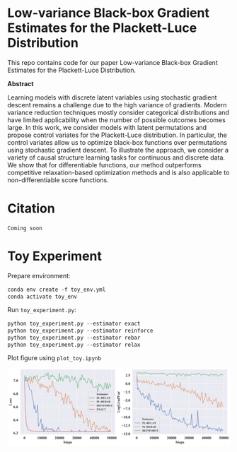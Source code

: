 # Low-variance Black-box Gradient Estimates for the Plackett-Luce Distribution

This repo contains code for our paper Low-variance Black-box Gradient Estimates for the Plackett-Luce Distribution.

__Abstract__

Learning models with discrete latent variables using stochastic gradient descent remains a challenge due to the high variance of gradients. Modern variance reduction techniques mostly consider categorical distributions and have limited applicability when the number of possible outcomes becomes large. In this work, we consider models with latent permutations and propose control variates for the Plackett-Luce distribution. In particular, the control variates allow us to optimize black-box functions over permutations using stochastic gradient descent. To illustrate the approach, we consider a variety of causal structure learning tasks for continuous and discrete data. We show that for differentiable functions, our method outperforms competitive relaxation-based optimization methods and is also applicable to non-differentiable score functions.

# Citation

```
Coming soon
```

# Toy Experiment

Prepare environment:

```
conda env create -f toy_env.yml
conda activate toy_env
```

Run `toy_experiment.py`:

```
python toy_experiment.py --estimator exact
python toy_experiment.py --estimator reinforce
python toy_experiment.py --estimator rebar
python toy_experiment.py --estimator relax
```

Plot figure using `plot_toy.ipynb`

![alt text](./figures/toy_together.png)
